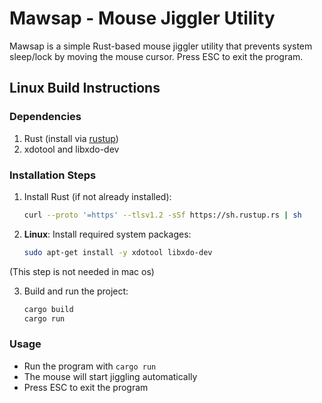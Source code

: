 # Mawsap - Mouse Jiggler Utility

Mawsap is a simple Rust-based mouse jiggler utility that prevents system sleep/lock by moving the mouse cursor. Press ESC to exit the program.

## Linux Build Instructions

### Dependencies
1. Rust (install via [rustup](https://rustup.rs/))
2. xdotool and libxdo-dev

### Installation Steps

1. Install Rust (if not already installed):
   ```bash
   curl --proto '=https' --tlsv1.2 -sSf https://sh.rustup.rs | sh
   ```

2. **Linux**: Install required system packages:
   ```bash
   sudo apt-get install -y xdotool libxdo-dev
   ```

(This step is not needed in mac os)

3. Build and run the project:
   ```bash
   cargo build
   cargo run
   ```

### Usage
- Run the program with `cargo run`
- The mouse will start jiggling automatically
- Press ESC to exit the program